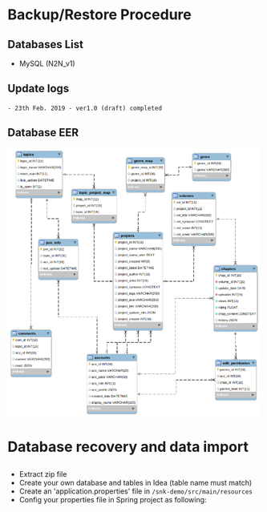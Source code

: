 # Backup/Restore Procedure
## Databases List
- MySQL (N2N_v1)
## Update logs
```
- 23th Feb. 2019 - ver1.0 (draft) completed
```
## Database EER
![EER_N2N_v1](EER_Feb23v10.png)


# Database recovery and data import
##
- Extract zip file
- Create your own database and tables in Idea (table name must match)
- Create an 'application.properties' file in `/snk-demo/src/main/resources`
- Config your properties file in Spring project as following:

